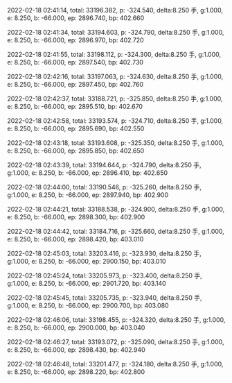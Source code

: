 2022-02-18 02:41:14, total: 33196.382, p: -324.540, delta:8.250 手, g:1.000, e: 8.250, b: -66.000, ep: 2896.740, bp: 402.660

2022-02-18 02:41:34, total: 33194.603, p: -324.790, delta:8.250 手, g:1.000, e: 8.250, b: -66.000, ep: 2896.970, bp: 402.720

2022-02-18 02:41:55, total: 33198.112, p: -324.300, delta:8.250 手, g:1.000, e: 8.250, b: -66.000, ep: 2897.540, bp: 402.730

2022-02-18 02:42:16, total: 33197.063, p: -324.630, delta:8.250 手, g:1.000, e: 8.250, b: -66.000, ep: 2897.450, bp: 402.760

2022-02-18 02:42:37, total: 33188.721, p: -325.850, delta:8.250 手, g:1.000, e: 8.250, b: -66.000, ep: 2895.510, bp: 402.670

2022-02-18 02:42:58, total: 33193.574, p: -324.710, delta:8.250 手, g:1.000, e: 8.250, b: -66.000, ep: 2895.690, bp: 402.550

2022-02-18 02:43:18, total: 33193.608, p: -325.350, delta:8.250 手, g:1.000, e: 8.250, b: -66.000, ep: 2895.850, bp: 402.650

2022-02-18 02:43:39, total: 33194.644, p: -324.790, delta:8.250 手, g:1.000, e: 8.250, b: -66.000, ep: 2896.410, bp: 402.650

2022-02-18 02:44:00, total: 33190.546, p: -325.260, delta:8.250 手, g:1.000, e: 8.250, b: -66.000, ep: 2897.940, bp: 402.900

2022-02-18 02:44:21, total: 33188.538, p: -324.900, delta:8.250 手, g:1.000, e: 8.250, b: -66.000, ep: 2898.300, bp: 402.900

2022-02-18 02:44:42, total: 33184.716, p: -325.660, delta:8.250 手, g:1.000, e: 8.250, b: -66.000, ep: 2898.420, bp: 403.010

2022-02-18 02:45:03, total: 33203.416, p: -323.930, delta:8.250 手, g:1.000, e: 8.250, b: -66.000, ep: 2900.150, bp: 403.010

2022-02-18 02:45:24, total: 33205.973, p: -323.400, delta:8.250 手, g:1.000, e: 8.250, b: -66.000, ep: 2901.720, bp: 403.140

2022-02-18 02:45:45, total: 33205.735, p: -323.940, delta:8.250 手, g:1.000, e: 8.250, b: -66.000, ep: 2900.700, bp: 403.080

2022-02-18 02:46:06, total: 33198.455, p: -324.320, delta:8.250 手, g:1.000, e: 8.250, b: -66.000, ep: 2900.000, bp: 403.040

2022-02-18 02:46:27, total: 33193.072, p: -325.090, delta:8.250 手, g:1.000, e: 8.250, b: -66.000, ep: 2898.430, bp: 402.940

2022-02-18 02:46:48, total: 33201.477, p: -324.180, delta:8.250 手, g:1.000, e: 8.250, b: -66.000, ep: 2898.220, bp: 402.800